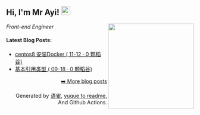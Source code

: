 <h2>Hi, I'm Mr Ayi! <img src="https://github.githubassets.com/images/mona-whisper.gif" height="24" /></h2>
<img align='right' src="https://media.giphy.com/media/836HiJc7pgzy8iNXCn/giphy.gif" width="230" />
<p><em>Front-end Engineer </em>

<h4> Latest Blog Posts: </h4>

  - [centos8 安装Docker ( 11-12 · 0 颗稻谷)](https://yuque.com/bordon/blog/si614q)
  - [基本引用类型 ( 09-18 · 0 颗稻谷)](https://yuque.com/bordon/blog/ny150b)


<p align="right"><a href="https://www.yuque.com/bordon/blog">➡️ More blog posts</a></p>
<p align="right">
  Generated by
  <a href="https://www.yuque.com">语雀</a>,
  <a href="https://github.com/marketplace/actions/yuque-to-readme">yuque to readme</a>,
  And Github Actions.
</p>
